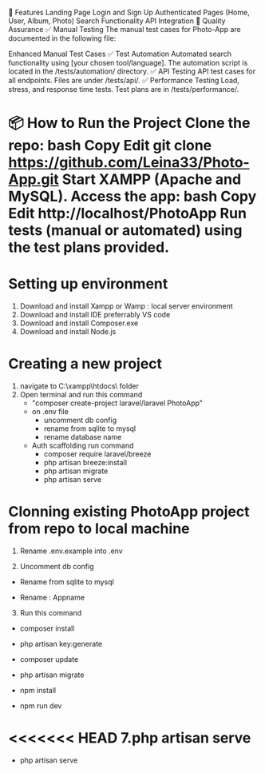
🔐 Features
Landing Page
Login and Sign Up
Authenticated Pages (Home, User, Album, Photo)
Search Functionality
API Integration
🧪 Quality Assurance
✅ Manual Testing
The manual test cases for Photo-App are documented in the following file:

Enhanced Manual Test Cases
✅ Test Automation
Automated search functionality using [your chosen tool/language].
The automation script is located in the /tests/automation/ directory.
✅ API Testing
API test cases for all endpoints.
Files are under /tests/api/.
✅ Performance Testing
Load, stress, and response time tests.
Test plans are in /tests/performance/.

📦 How to Run the Project
Clone the repo:
bash
Copy
Edit
git clone https://github.com/Leina33/Photo-App.git
Start XAMPP (Apache and MySQL).
Access the app:
bash
Copy
Edit
http://localhost/PhotoApp
Run tests (manual or automated) using the test plans provided.
=======
Setting up environment
================================================
1. Download and install Xampp or Wamp : local server environment
2. Download and install IDE preferrably VS code
3. Download and install Composer.exe
4. Download and install Node.js

Creating a new project
==================================================
1. navigate to C:\xampp\htdocs\ folder
2. Open terminal and run this command
   - "composer create-project laravel/laravel PhotoApp"
   - on .env file
       - uncomment db config 
       - rename from sqlite to mysql
       - rename database name
    - Auth scaffolding
      run command
      - composer require laravel/breeze
      - php artisan breeze:install
      - php artisan migrate
      - php artisan serve


Clonning existing PhotoApp project from repo to local machine
===============================================================
1. Rename .env.example into .env

2. Uncomment db config 

- Rename from sqlite to mysql

- Rename : Appname 

3. Run this command 

- composer install

- php artisan key:generate

- composer update

- php artisan migrate

- npm install

- npm run dev

<<<<<<< HEAD
7.php artisan serve
=======
- php artisan serve

